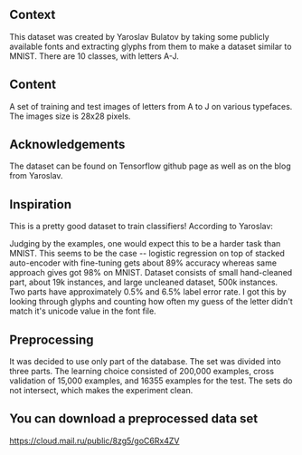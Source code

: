 
## Context
This dataset was created by Yaroslav Bulatov by taking some publicly available fonts and extracting glyphs from them to make a dataset similar to MNIST. There are 10 classes, with letters A-J.

## Content
A set of training and test images of letters from A to J on various typefaces. The images size is 28x28 pixels.

## Acknowledgements
The dataset can be found on Tensorflow github page as well as on the blog from Yaroslav.

## Inspiration
This is a pretty good dataset to train classifiers! According to Yaroslav:

Judging by the examples, one would expect this to be a harder task than MNIST. This seems to be the case -- logistic regression on top of stacked auto-encoder with fine-tuning gets about 89% accuracy whereas same approach gives got 98% on MNIST. Dataset consists of small hand-cleaned part, about 19k instances, and large uncleaned dataset, 500k instances. Two parts have approximately 0.5% and 6.5% label error rate. I got this by looking through glyphs and counting how often my guess of the letter didn't match it's unicode value in the font file.

## Preprocessing
It was decided to use only part of the database. The set was divided into three parts. The learning choice consisted of 200,000 examples, cross validation of 15,000 examples, and 16355 examples for the test. The sets do not intersect, which makes the experiment clean.

## You can download a preprocessed data set
https://cloud.mail.ru/public/8zg5/goC6Rx4ZV


